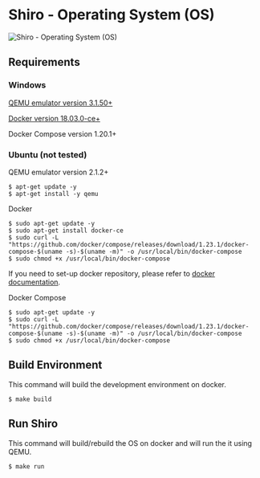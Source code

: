 # Shiro - Operating System (OS)

![Shiro - Operating System (OS)](http://nimbleking.com/shiro/images/shiro.bmp)

## Requirements

### Windows
[QEMU emulator version 3.1.50+](https://qemu.weilnetz.de/w64/qemu-w64-setup-20190218.exe)

[Docker version 18.03.0-ce+](https://hub.docker.com/editions/community/docker-ce-desktop-windows)

Docker Compose version 1.20.1+

### Ubuntu (not tested)
QEMU emulator version 2.1.2+
```shell
$ apt-get update -y
$ apt-get install -y qemu
```
Docker
```shell
$ sudo apt-get update -y
$ sudo apt-get install docker-ce
$ sudo curl -L "https://github.com/docker/compose/releases/download/1.23.1/docker-compose-$(uname -s)-$(uname -m)" -o /usr/local/bin/docker-compose
$ sudo chmod +x /usr/local/bin/docker-compose
```
If you need to set-up docker repository, please refer to [docker documentation](https://docs.docker.com/v17.09/engine/installation/linux/docker-ce/ubuntu/#install-docker-ce-1).

Docker Compose
```shell
$ sudo apt-get update -y
$ sudo curl -L "https://github.com/docker/compose/releases/download/1.23.1/docker-compose-$(uname -s)-$(uname -m)" -o /usr/local/bin/docker-compose
$ sudo chmod +x /usr/local/bin/docker-compose
```

## Build Environment
This command will build the development environment on docker.
```shell
$ make build
```

## Run Shiro
This command will build/rebuild the OS on docker and will run the it using QEMU.
```shell
$ make run
```